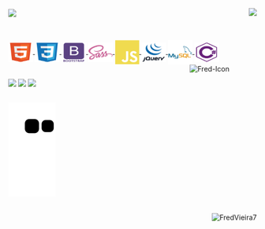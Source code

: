  <div>
  <a href="https://github.com/FredVieira7">
  <img height="150em" align="center" src="https://github-readme-stats.vercel.app/api?username=FredVieira7&show_icons=true&theme=synthwave&include_all_commits=true&count_private=true"/>
  <img height="150em" align="right" src="https://github-readme-stats.vercel.app/api/top-langs/?username=FredVieira7&layout=compact&langs_count=7&theme=synthwave"/>
</div>
  
  ##
  
<div style="display: inline_block"><br>
  <img align="center" alt="Fred-HTML" height="40" width="50" src="https://raw.githubusercontent.com/devicons/devicon/master/icons/html5/html5-original.svg">
  <img align="center" alt="Fred-CSS" height="40" width="50" src="https://raw.githubusercontent.com/devicons/devicon/master/icons/css3/css3-original.svg">
  <img align="center" alt="Fred-BOOTSTRAP" height="40" width="50" src="https://github.com/devicons/devicon/blob/master/icons/bootstrap/bootstrap-plain-wordmark.svg">
  <img align="center" alt="Fred-SASS" height="40" width="50" src="https://github.com/devicons/devicon/blob/master/icons/sass/sass-original.svg">
  <img align="center" alt="Fred-JS" hheight="40" width="50" src="https://raw.githubusercontent.com/devicons/devicon/master/icons/javascript/javascript-plain.svg">
  <img align="center" alt="Fred-JQUERY" height="40" width="50" src="https://github.com/devicons/devicon/blob/master/icons/jquery/jquery-original-wordmark.svg">
  <img align="center" alt="Fred-MYSQL" hheight="40" width="50" src="https://github.com/devicons/devicon/blob/master/icons/mysql/mysql-original-wordmark.svg">
  <img align="center" alt="Fred-C#" height="40" width="50" src="https://github.com/devicons/devicon/blob/master/icons/csharp/csharp-line.svg">
  <img align="right" height="120" width="120" alt="Fred-Icon" src="https://cdn.discordapp.com/attachments/574373632982384660/863524162328592394/Perfil_Mo_-_icon.png">
</div>
 
  
 ##
  
  
<div> 
<a href="https://www.twitch.tv/xobelisco" target="_blank"><img src="https://img.shields.io/badge/Twitch-9146FF?style=for-the-badge&logo=twitch&logoColor=white" target="_blank"></a>
  <a href = "mailto:fredvieira0709@gmail.com"><img src="https://img.shields.io/badge/-Gmail-%23333?style=for-the-badge&logo=gmail&logoColor=white" target="_blank"></a>
  <a href="https://www.linkedin.com/in/fredvieira7/" target="_blank"><img src="https://img.shields.io/badge/-LinkedIn-%230077B5?style=for-the-badge&logo=linkedin&logoColor=white" target="_blank"></a> 
  
  
  ##
  
  ![Snake animation](https://github.com/rafaballerini/rafaballerini/blob/output/github-contribution-grid-snake.svg)
</div>

 ##
 
 <img align="right" src="https://komarev.com/ghpvc/?username=FredVieira7&color=blue" alt="FredVieira7" />
